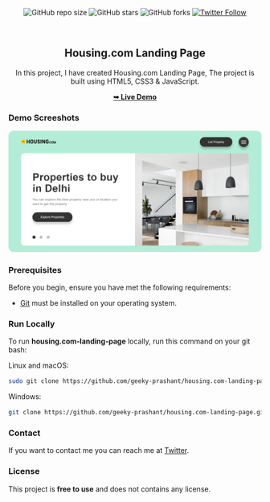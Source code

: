 <div align="center">
  
  ![GitHub repo size](https://img.shields.io/github/repo-size/geeky-prashant/housing.com-landing-page)
  ![GitHub stars](https://img.shields.io/github/stars/geeky-prashant/housing.com-landing-page)
  ![GitHub forks](https://img.shields.io/github/forks/geeky-prashant/housing.com-landing-page?style=social)
  [![Twitter Follow](https://img.shields.io/twitter/follow/geekyprashant?style=social)](https://twitter.com/intent/follow?screen_name=geekyprashant)
 
  <br />

  <h2 align="center">Housing.com Landing Page</h2>

  In this project, I have created Housing.com Landing Page, The project is built using HTML5, CSS3 & JavaScript.

  <a href="https://geeky-prashant.github.io/housing.com-landing-page/"><strong>➥ Live Demo</strong></a>

</div>

### Demo Screeshots

![Housing.com Landing Page Desktop Demo](./readme-img/Housing.com-Landing-Page.png "Desktop Demo")

### Prerequisites

Before you begin, ensure you have met the following requirements:

* [Git](https://git-scm.com/downloads "Download Git") must be installed on your operating system.

### Run Locally

To run **housing.com-landing-page** locally, run this command on your git bash:

Linux and macOS:

```bash
sudo git clone https://github.com/geeky-prashant/housing.com-landing-page.git
```

Windows:

```bash
git clone https://github.com/geeky-prashant/housing.com-landing-page.git
```

### Contact

If you want to contact me you can reach me at [Twitter](https://www.twitter.com/geekyprashant).

### License

This project is **free to use** and does not contains any license.
